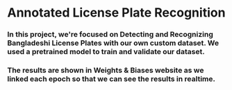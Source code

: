 #  **Annotated License Plate Recognition**
### In this project, we're focused on **Detecting** and **Recognizing** Bangladeshi License Plates with our own **custom dataset**. We used a **pretrained model** to train and validate our dataset. 

### The results are shown in **Weights & Biases** website as we linked each epoch so that we can see the results in realtime.

